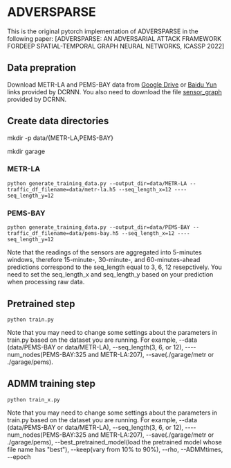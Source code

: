 # ADVERSPARSE
This is the original pytorch implementation of ADVERSPARSE in the following paper: [ADVERSPARSE: AN ADVERSARIAL ATTACK FRAMEWORK FORDEEP SPATIAL-TEMPORAL GRAPH NEURAL NETWORKS, ICASSP 2022]


## Data prepration
Download METR-LA and PEMS-BAY data from [Google Drive](https://drive.google.com/drive/folders/10FOTa6HXPqX8Pf5WRoRwcFnW9BrNZEIX) or [Baidu Yun](https://pan.baidu.com/s/14Yy9isAIZYdU__OYEQGa_g#list/path=%2F) links provided by DCRNN. You also need to download the file [sensor_graph](https://github.com/liyaguang/DCRNN/tree/master/data/sensor_graph) provided by DCRNN. 

## Create data directories
mkdir -p data/{METR-LA,PEMS-BAY}

mkdir garage

### METR-LA
  
    python generate_training_data.py --output_dir=data/METR-LA --traffic_df_filename=data/metr-la.h5 --seq_length_x=12 ----seq_length_y=12

### PEMS-BAY
    
    python generate_training_data.py --output_dir=data/PEMS-BAY --traffic_df_filename=data/pems-bay.h5 --seq_length_x=12 ----seq_length_y=12

Note that the  readings  of  the  sensors  are  aggregated  into  5-minutes windows, therefore 15-minute-, 30-minute-, and 60-minutes-ahead predictions correspond to
the seq_length equal to 3, 6, 12 resepctively. You need to set the seq_length_x and seq_length_y based on your prediction when processing raw data.

## Pretrained step
    
    python train.py

Note that you may need to change some settings about the parameters in train.py based on the dataset you are running. For example, --data (data/PEMS-BAY or data/METR-LA), --seq_length(3, 6, or 12), ----num_nodes(PEMS-BAY:325 and METR-LA:207), --save(./garage/metr or ./garage/pems).

## ADMM training step

    python train_x.py

Note that you may need to change some settings about the parameters in train.py based on the dataset you are running. For example, --data (data/PEMS-BAY or data/METR-LA), --seq_length(3, 6, or 12), ----num_nodes(PEMS-BAY:325 and METR-LA:207), --save(./garage/metr or ./garage/pems), --best_pretrained_model(load the pretrained model whose file name has "best"), --keep(vary from 10% to 90%), --rho, --ADMMtimes, --epoch
